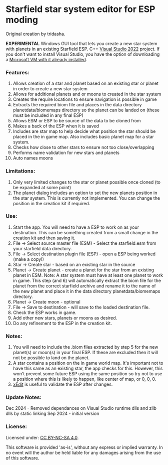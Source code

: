 # Starfield star system editor for ESP moding
Original creation by tridasha.

**EXPERIMENTAL** Windows GUI tool that lets you create a new star system with planets in an existing Starfield ESP.
C++ [Visual Studio 2022](https://visualstudio.microsoft.com/) project. If you don't want to install Visual Studio, you have the option of downloading a [Microsoft VM with it already installed](https://developer.microsoft.com/en-us/windows/downloads/virtual-machines/). 

### Features:
1. Allows creation of a star and planet based on an existing star or planet in order to create a new star system
2. Allows for additional planets and or moons to created in the star system
3. Creates the require locations to ensure navigation is possible in game
4. Extracts the required biom file and places in the data directory planetdata/biomemaps directory so the planet can be landed on (these must be included in any final ESP)
5. Allows ESM or ESP to be source of the data to be cloned from
6. Makes a back of the ESP when it is saved
7. Includes are star map to help decide what position the star should be placed in the in game map. Also includes basic planet map for a star system.
8. Checks how close to other stars to ensure not too close/overlapping
9. Performs name validation for new stars and planets
11. Auto names moons 

### Limitations:
1. Only very limited changes to the star or planet possible once cloned (to be expanded at some point)
2. The planet dialog includes an option to set the new planets position in the star system. This is currently not implemented. You can change the position in the creation kit if required.

### Use: 
1. Start the app. You will need to have a ESP to work on as your destination. This can be something created from a small change in the creation kit and then saving it.
2. File -> Select source master file (ESM) - Select the starfield.esm from your starfield data directory. 
3. File -> Select destination plugin file (ESP) - open a ESP being worked (make a copy!)
4. Star -> Create star - based on an existing star in the source
5. Planet -> Create planet - create a planet for the star from an existing planet in ESM.
   Note: A star system must have at least one planet to work in game. This step (and 6) will automatically extract the biom file for the planet from the correct starfield archive and rename it to the name of the new planet and place it in the data directory planetdata/biomemaps directory. 
6. Planet -> Create moon - optional
7. File -> Save to destination - will save to the loaded destination file. 
8. Check the ESP works in game.
9. Add other new stars, planets or moons as desired.
10. Do any refinement to the ESP in the creation kit.

### Notes:
1. You will need to include the .biom files extracted by step 5 for the new planet(s) or moon(s) in your final ESP. If these are excluded then it will not be possible to land on the planet.
2. A star contains a position on the in game world map. It's important not to have this same as an existing star, the app checks for this. However, this won't prevent some future ESP using the same position so try not to use a position where this is likely to happen, like center of map, or 0, 0, 0.
3. [xEdit](https://github.com/TES5Edit/TES5Edit/blob/bfabef91fe7f090c4ba81c865570b2e1ceb8f49d/whatsnew.md) is useful to validate the ESP after changes.

### Update Notes:
Dec 2024 - Removed dependances on Visual Studio runtime dlls and zlib dlls by static linking
Sep 2024 - initial version

### License:
Licensed under: [CC BY-NC-SA 4.0](https://creativecommons.org/licenses/by-nc-sa/4.0).

  This software is provided 'as-is', without any express or implied
  warranty.  In no event will the author be held liable for any damages
  arising from the use of this software.
